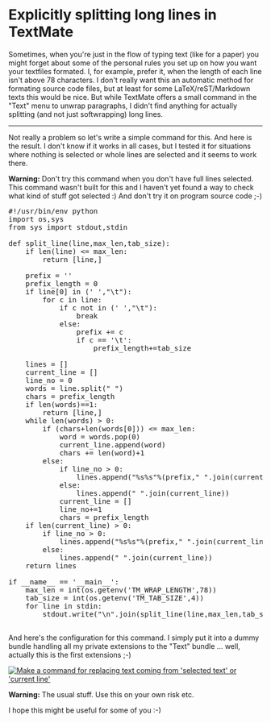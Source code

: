 # Explicitly splitting long lines in TextMate

Sometimes, when you're just in the flow of typing text (like for a paper) you might forget about some of the personal rules you set up on how you want your textfiles formated. I, for example, prefer it, when the length of each line isn't above 78 characters. I don't really want this an automatic method for formating source code files, but at least for some LaTeX/reST/Markdown texts this would be nice. But while TextMate offers a small command in the "Text" menu to unwrap paragraphs, I didn't find anything for actually splitting (and not just softwrapping) long lines.



-------------------------------



Not really a problem so let's write a simple command for this. And here is the result. I don't know if it works in all cases, but I tested it for situations where nothing is selected or whole lines are selected and it seems to work there. 

**Warning:** Don't try this command when you don't have full lines selected. This command wasn't built for this and I haven't yet found a way to check what kind of stuff got selected :) And don't try it on program source code ;-)

<pre class="code python">
#!/usr/bin/env python
import os,sys
from sys import stdout,stdin
              
def split_line(line,max_len,tab_size):
	if len(line) &lt;= max_len:
		return [line,]
              
	prefix = &apos;&apos;
	prefix_length = 0
	if line[0] in (&apos; &apos;,&quot;\t&quot;):
		for c in line:
			if c not in (&apos; &apos;,&quot;\t&quot;):
				break
			else:
				prefix += c
				if c == &apos;\t&apos;:
					prefix_length+=tab_size
	
	lines = []
	current_line = []
	line_no = 0
	words = line.split(&quot; &quot;)
	chars = prefix_length
	if len(words)==1:
		return [line,]
	while len(words) &gt; 0:
		if (chars+len(words[0])) &lt;= max_len:
			word = words.pop(0)
			current_line.append(word)
			chars += len(word)+1
		else:
			if line_no &gt; 0:
				lines.append(&quot;%s%s&quot;%(prefix,&quot; &quot;.join(current_line)))
			else:
				lines.append(&quot; &quot;.join(current_line))
			current_line = []
			line_no+=1
			chars = prefix_length
	if len(current_line) &gt; 0:
		if line_no &gt; 0:
			lines.append(&quot;%s%s&quot;%(prefix,&quot; &quot;.join(current_line)))
		else:
			lines.append(&quot; &quot;.join(current_line))
	return lines

if __name__ == &apos;__main__&apos;:
	max_len = int(os.getenv(&apos;TM_WRAP_LENGTH&apos;,78))
	tab_size = int(os.getenv(&apos;TM_TAB_SIZE&apos;,4))
	for line in stdin:
		stdout.write(&quot;\n&quot;.join(split_line(line,max_len,tab_size)))

</pre>

And here's the configuration for this command. I simply put it into a dummy bundle handling all my private extensions to the "Text" bundle ... well, actually this is the first extensions ;-)

<a class="thickbox figure" title="Make a command for replacing text coming from 'selected text' or 'current line'" href="http://zerokspot.com/uploads/tm_splitlines_config.png"><img src="http://zerokspot.com/uploads/tm_splitlines_config-mini.jpg" alt="Make a command for replacing text coming from 'selected text' or 'current line'"/></a>

**Warning:** The usual stuff. Use this on your own risk etc.

I hope this might be useful for some of you :-)